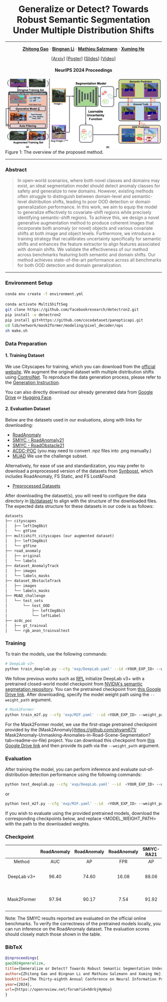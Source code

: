 <h1 align="center">Generalize or Detect? Towards Robust Semantic Segmentation Under Multiple Distribution Shifts</h1>

---

<p align="center">
    <a href="https://gaozhitong.github.io"><strong><ins>Zhitong Gao</ins></strong></a>
    ·
    <a href="https://www.bingnanli.com"><strong><ins>Bingnan Li</ins></strong></a>
    ·
    <a href="https://people.epfl.ch/mathieu.salzmann"><strong><ins>Mathieu Salzmann</ins></strong></a>
    ·
    <a href="https://xmhe.bitbucket.io"><strong><ins>Xuming He</ins></strong></a>
</p>


<p align="center"> 
    [<a href="https://arxiv.org/abs/2411.03829#:~:text=Towards%20Robust%20Semantic%20Segmentation%20Under%20Multiple%20Distribution%20Shifts,-Zhitong%20Gao%2C%20Bingnan&text=In%20open%2Dworld%20scenarios%2C%20where,and%20generalize%20to%20new%20domains.">Arxiv</a>]
    [<a href="https://gaozhitong.github.io/posters/poster-cgaug.pdf">Poster</a>]
    [<a href="https://gaozhitong.github.io/slides/slides-cgaug.pdf">Slides</a>]
    [<a href="https://recorder-v3.slideslive.com/?share=95164&s=dd2ba512-5f4c-47ca-8744-4a6a44ad7479">Video</a>]
</p> 

<h4 align="center">NeurIPS 2024 Proceedings</h3>

![pipline.png](imgs/pipline.png "pipeline")
Figure 1: The overview of the proposed method.

---

### Abstract

> In open-world scenarios, where both novel classes and domains may exist, an ideal segmentation model should detect
> anomaly classes for safety and generalize to new domains. However, existing methods often struggle to distinguish
> between domain-level and semantic-level distribution shifts, leading to poor OOD detection or domain generalization
> performance. In this work, we aim to equip the model to generalize effectively to covariate-shift regions while
> precisely identifying semantic-shift regions. To achieve this, we design a novel generative augmentation method to
> produce coherent images that incorporate both anomaly (or novel) objects and various covariate shifts at both image
> and
> object levels. Furthermore, we introduce a training strategy that recalibrates uncertainty specifically for semantic
> shifts and enhances the feature extractor to align features associated with domain shifts. We validate the
> effectiveness
> of our method across benchmarks featuring both semantic and domain shifts. Our method achieves state-of-the-art
> performance across all benchmarks for both OOD detection and domain generalization.

---

### Environment Setup

```bash
conda env create -f environment.yml 

conda activate MultiShiftSeg
git clone https://github.com/facebookresearch/detectron2.git
pip install -e detectron2
pip install git+https://github.com/cocodataset/panopticapi.git
cd lib/network/mask2former/modeling/pixel_decoder/ops
sh make.sh
```

### Data Preparation
#### 1. Training Dataset
We use Cityscapes for training, which you can download from the [official website](https://www.cityscapes-dataset.com/).
We augment the original dataset with multiple distribution shifts using [ControlNet](https://github.com/lllyasviel/ControlNet). To reproduce the data generation process, please refer to the [Generation Instruction](CGAug/README.md).

You can also directly download our already generated data from [Google Drive](https://drive.google.com/file/d/1PxjH5q-R6kBdVaaC0ssBXwl8Z7JbBWIk/view?usp=share_link)
or [Hugging Face](https://huggingface.co/datasets/Cuttle-fish-my/DTWP_ADE/tree/main). 

#### 2. Evaluation Dataset
Below are the datasets used in our evaluations, along with links for downloading:
* [RoadAnomaly](https://www.epfl.ch/labs/cvlab/data/road-anomaly/) 
* [SMIYC - RoadAnomaly21](https://uni-wuppertal.sciebo.de/s/TVR7VxukVrV7fUH/download)
* [SMIYC - RoadObstacle21](https://uni-wuppertal.sciebo.de/s/wQQq2saipS339QA/download)
* [ACDC-POC](https://download.europe.naverlabs.com/POC_Datasets/data.zip) (you may need to convert .npz files into .png manually.)
* [MUAD](https://muad-dataset.github.io/) We use the challenge subset.

Alternatively, for ease of use and standardization, you may prefer to download a preprocessed version of the datasets from [Synboost](https://github.com/giandbt/synboost), 
which includes RoadAnomaly, FS Static, and FS Lost&Found:
* [Preprocessed Datasets](http://robotics.ethz.ch/~asl-datasets/Dissimilarity/data_processed.tar)

After downloading the dataset(s), you will need to configure the data directory in [lib/dataset/](lib/dataset/) to align with the structure of the downloaded files.
The expected data structure for these datasets in our code is as follows:

```
datasets
├── cityscapes
│   ├── leftImg8bit
│   └── gtFine  
├── multishift_cityscapes (our augmented dataset)
│   ├── leftImg8bit
│   └── gtFine                                         
├── road_anomaly
│   ├── original
│   └── labels
├── dataset_AnomalyTrack            
│   ├── images
│   └── labels_masks
├── dataset_ObstacleTrack           
│   ├── images
│   └── labels_masks
├── MUAD_challenge                  
│   └── test_sets
│       └── test_OOD
│           ├── leftImg8bit
│           └── leftLabel
├── acdc_poc                        
│   ├── gt_trainval
│   └── rgb_anon_trainvaltest
```

### Training
To train the models, use the following commands:
```bash
# DeepLab v3+
python train_deeplab.py --cfg 'exp/DeepLab.yaml' --id <YOUR_EXP_ID> --weight_path <YOUR_PATH_TO>/DeepLabV3+_WideResNet38_baseline.pth
```
We follow previous works such as [RPL](https://github.com/yyliu01/RPL) initialize DeepLab v3+ with a pretrained closed-world model checkpoint from [NVIDIA's semantic segmetation repository](https://github.com/NVIDIA/semantic-segmentation/tree/sdcnet). You can the pretrained checkpoint from [this Google Drive link](https://drive.google.com/file/d/1P4kPaMY-SmQ3yPJQTJ7xMGAB_Su-1zTl/view). After downloading, specify the model weight path using the `--weight_path` argument.

```bash
# Mask2Former
python train_m2f.py --cfg 'exp/M2F.yaml' --id <YOUR_EXP_ID> --weight_path <YOUR_PATH_TO>/bt-f-xl.pth
```
For the Mask2Former model, we use the first-stage pretrained checkpoint provided by the [Mask2Anomaly](https://github.com/shyam671/ Mask2Anomaly-Unmasking-Anomalies-in-Road-Scene-Segmentation?tab=readme-ov-file) project. You can download this checkpoint from [this Google Drive link](https://drive.google.com/file/d/1UVms08chnBkZta_cNumjiei6GByyM9VN/view?usp=share_link) and then provide its path via the `--weight_path` argument.

### Evaluation

After training the model, you can perform inference and evaluate out-of-distribution detection performance using the following commands:

```bash
python test_deeplab.py --cfg 'exp/DeepLab.yaml' --id  <YOUR_EXP_ID> --weight_path <MODEL_WEIGHT_PATH>
```
or 
```bash
python test_m2f.py --cfg 'exp/M2F.yaml' --id  <YOUR_EXP_ID> --weight_path <MODEL_WEIGHT_PATH>
```
If you wish to evaluate using the provided pretrained models, download the corresponding checkpoints below, and replace <MODEL_WEIGHT_PATH> with the path to the downloaded weights.


### Checkpoint

|             | RoadAnomaly | RoadAnomaly | RoadAnomaly | SMIYC-RA21 | SMIYC-RA21 | SMIYC-RO21 | SMIYC-RO21 |                                                                                                 Weights                                                                                                 |
|:-----------:|:-----------:|:-----------:|:-----------:|:----------:|:----------:|:----------:|:----------:|:-------------------------------------------------------------------------------------------------------------------------------------------------------------------------------------------------------:|
|   Method    |     AUC     |     AP      |     FPR     |     AP     |    FPR     |     AP     |    FPR     |                                                                                                                                                                                                         |
| DeepLab v3+ |    96.40    |    74.60    |    16.08    |   88.06    |    8.21    |   90.71    |    0.26    | [Google Drive](https://drive.google.com/file/d/1EB73bf3w0HJQdNcpFp_vOgWpOctYz7Tr/view?usp=share_link) or [Hugging Face](https://huggingface.co/Cuttle-fish-my/MultiShiftSeg/blob/main/DeepLab_best.pth) |
| Mask2Former |    97.94    |    90.17    |    7.54     |   91.92    |    7.94    |   95.29    |    0.07    |   [Google Drive](https://drive.google.com/file/d/1wH0skkEk6DXMVawegwcFLHhc1mA0Z3p1/view?usp=share_link) or [Hugging Face](https://huggingface.co/Cuttle-fish-my/MultiShiftSeg/blob/main/M2F_best.pth)   |

Note: The SMIYC results reported are evaluated on the official online benchmarks. To verify the correctness of the pretrained models locally, you can run inference on the RoadAnomaly dataset. The evaluation scores should closely match those shown in the table.

### BibTeX

```bibtex
@inproceedings{
gao2024generalize,
title={Generalize or Detect? Towards Robust Semantic Segmentation Under Multiple Distribution Shifts},
author={Zhitong Gao and Bingnan Li and Mathieu Salzmann and Xuming He},
booktitle={The Thirty-eighth Annual Conference on Neural Information Processing Systems},
year={2024},
url={https://openreview.net/forum?id=h0rbjHyWoa}
}
```